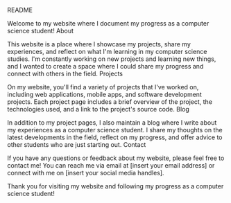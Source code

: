 README

Welcome to my website where I document my progress as a computer science student!
About

This website is a place where I showcase my projects, share my experiences, and reflect on what I'm learning in my computer science studies. I'm constantly working on new projects and learning new things, and I wanted to create a space where I could share my progress and connect with others in the field.
Projects

On my website, you'll find a variety of projects that I've worked on, including web applications, mobile apps, and software development projects. Each project page includes a brief overview of the project, the technologies used, and a link to the project's source code.
Blog

In addition to my project pages, I also maintain a blog where I write about my experiences as a computer science student. I share my thoughts on the latest developments in the field, reflect on my progress, and offer advice to other students who are just starting out.
Contact

If you have any questions or feedback about my website, please feel free to contact me! You can reach me via email at [insert your email address] or connect with me on [insert your social media handles].

Thank you for visiting my website and following my progress as a computer science student!

